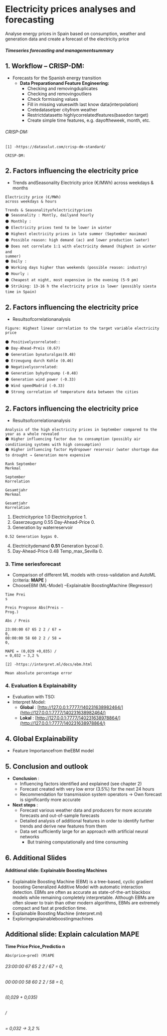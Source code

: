 # Electricity prices analyses and forecasting
Analyse energy prices in Spain based on consumption, weather and generation data and create a forecast of the electricity price

##### Timeseries forecasting and managementsummary


## 1. Workflow – CRISP-DM:

- Forecasts for the Spanish energy transition
    - **Data Preparationand Feature Engineering:**
       - Checking and removingduplicates
       - Checking and removingoutliers
       - Check formissing values
       - Fill in missing valueswith last know data(interpolation)
       - Cretedatasetper cityfrom weather
       - Restrictdatasetto highlycorrelatedfeatures(basedon target)
       - Create simple time features, e.g. dayoftheweek, month, etc.

###### CRISP-DM:

```
[1] -https://datasolut.com/crisp-dm-standard/
```
```
CRISP-DM:
```

## 2. Factors influencing the electricity price

- Trends andSeasonality
    Electricity price (€/MWh)
    across weekdays & months

```
Electricity price (€/MWh)
across weekdays & hours
```
```
Trends & Seasonalityofelectricityprices
⚫ Seasonality : Montly, dailyand hourly
⚫ Monthly :
⚫ Electricity prices tend to be lower in winter
⚫ Highest electricity prices in late summer (September maximum)
⚫ Possible reason: high demand (ac) and lower production (water)
⚫ Does not correlate 1:1 with electricity demand (highest in winter and
summer)
⚫ Daily :
⚫ Working days higher than weekends (possible reason: industry)
⚫ Hourly :
⚫ Cheapest at night, most expensive in the evening (5-9 pm)
⚫ Striking: 13-16 h the electricity price is lower (possibly siesta time in Spain)
```

## 2. Factors influencing the electricity price

- Resultsofcorrelationanalysis

```
Figure: Highest linear correlation to the target variable electricity price
```
```
⚫ Positivelycorrelated::
⚫ Day-Ahead-Preis (0.67)
⚫ Generation bynaturalgas(0.48)
⚫ Erzeugung durch Kohle (0.46)
⚫ Negativelycorrelated:
⚫ Generation byhydropump (-0.48)
⚫ Generation wind power (-0.33)
⚫ Wind speedMadrid (-0.33)
⚫ Strong correlation of temperature data between the cities
```

## 2. Factors influencing the electricity price

- Resultsofcorrelationanalysis

```
Analysis of the high electricity prices in September compared to the year as a whole revealed
⚫ Higher influencing factor due to consumption (possibly air conditioning systems with high consumption)
⚫ Higher influencing factor Hydropower reservoir (water shortage due to drought → Generation more expensive
```
```
Rank September
Merkmal
```
```
September
Korrelation
```
```
Gesamtjahr
Merkmal
```
```
Gesamtjahr
Korrelation
```
1. Electricityprice 1.0 Electricityprice 1.
2. Gaserzeugung 0.55 Day-Ahead-Price 0.
3. Generation by
    waterreservoir

```
0.52 Generation bygas 0.
```
4. Electricitydemand **0.51** Generation bycoal 0.
5. Day-Ahead-Price 0.48 Temp_max_Sevilla 0.


### 3. Time seriesforecast

- Comparison of different ML models with cross-validation and AutoML (criteria: **MAPE** )
- ChooseEBM (ML-Model) –Explainable BoostingMachine (Regressor)

```
Time Prei
s
```
```
Preis Prognose Abs(Preis –
Prog.)
```
```
Abs / Preis
```
```
23:00:00 67 65 2 2 / 67 =
0,
00:00:00 58 60 2 2 / 58 =
0,
```
```
MAPE = (0,029 +0,035) /
= 0,032 → 3,2 %
```
```
[2] -https://interpret.ml/docs/ebm.html
```
```
Mean absolute percentage error
```

### 4. Evaluation & Explainability

- Evaluation with TSO:
- Interpret Model:
    - **Global** : [http://127.0.0.1:7777/140231638982464/](http://127.0.0.1:7777/140231638982464/)
    - **Lokal** : [http://127.0.0.1:7777/140231638978864/](http://127.0.0.1:7777/140231638978864/)


## 4. Global Explainability

- Feature Importancefrom theEBM model


## 5. Conclusion and outlook

- **Conclusion** :
    - Influencing factors identified and explained (see chapter 2)
    - Forecast created with very low error (3.5%) for the next 24 hours
    - Recommendation for transmission system operators → Own forecast is significantly more accurate
- **Next steps** :
    - Forecast various weather data and producers for more accurate forecasts and out-of-sample forecasts
    - Detailed analysis of additional features in order to identify further trends and derive new features from
       them
    - Data set sufficiently large for an approach with artificial neural networks
       - But training computationally and time consuming


## 6. Additional Slides


#### Additional slide: Explainable Boosting Machines

- Explainable Boosting Machine (EBM) is a tree-based, cyclic gradient boosting Generalized Additive Model with automatic
    interaction detection. EBMs are often as accurate as state-of-the-art blackbox models while remaining completely interpretable.
    Although EBMs are often slower to train than other modern algorithms, EBMs are extremely compact and fast at prediction
    time.
- Explainable Boosting Machine (interpret.ml)
- Exploringexplainableboostingmachines


## Additional slide: Explain calculation MAPE

**Time Price Price_Predictio
n**

```
Abs(price–pred) (M)APE
```
###### 23:00:00 67 65 2 2 / 67 = 0,

###### 00:00:00 58 60 2 2 / 58 = 0,

###### (0,029 + 0,035)

###### /

###### = 0,032 → 3,2 %


